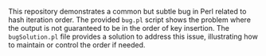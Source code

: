 This repository demonstrates a common but subtle bug in Perl related to hash iteration order.  The provided `bug.pl` script shows the problem where the output is not guaranteed to be in the order of key insertion.  The `bugSolution.pl` file provides a solution to address this issue, illustrating how to maintain or control the order if needed.